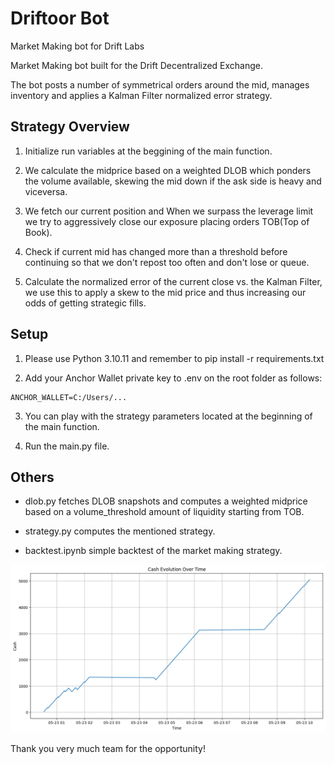 # Driftoor Bot
Market Making bot for Drift Labs

Market Making bot built for the Drift Decentralized Exchange. 

The bot posts a number of symmetrical orders around the mid, manages inventory and applies a Kalman Filter normalized error strategy.

## Strategy Overview

1. Initialize run variables at the beggining of the main function.

2. We calculate the midprice based on a weighted DLOB which ponders the volume available, skewing the mid down if the ask side is heavy and viceversa.

3. We fetch our current position and When we surpass the leverage limit we try to aggressively close our exposure placing orders TOB(Top of Book).

4. Check if current mid has changed more than a threshold before continuing so that we don't repost too often and don't lose or queue.

5. Calculate the normalized error of the current close vs. the Kalman Filter, we use this to apply a skew to the mid price and thus increasing our odds of getting strategic fills.

## Setup

1. Please use Python 3.10.11 and remember to pip install -r requirements.txt

2. Add your Anchor Wallet private key to .env on the root folder as follows: 
```
ANCHOR_WALLET=C:/Users/...
```

3. You can play with the strategy parameters located at the beginning of the main function.

4. Run the main.py file.

## Others

* dlob.py fetches DLOB snapshots and computes a weighted midprice based on a volume_threshold amount of liquidity starting from TOB. 

* strategy.py computes the mentioned strategy.

* backtest.ipynb simple backtest of the market making strategy.

![](./backtest_cash_evolution.png)

Thank you very much team for the opportunity!
